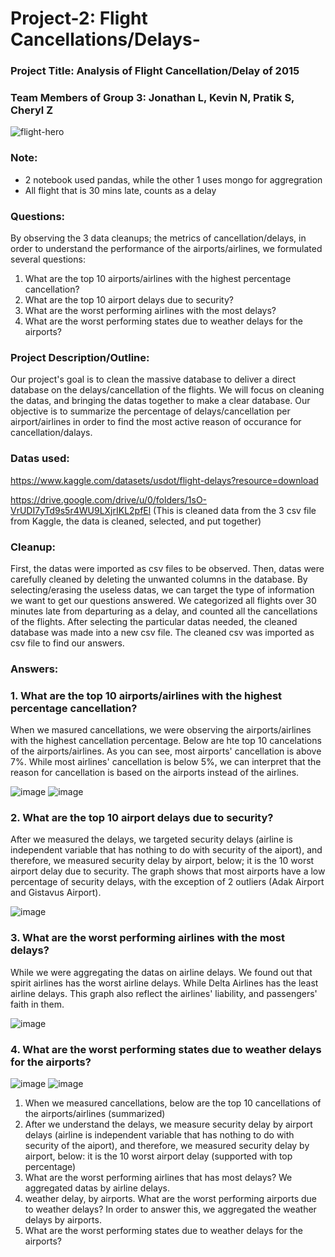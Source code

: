 # Project-2: Flight Cancellations/Delays-


### Project Title: Analysis of Flight Cancellation/Delay of 2015


### Team Members of Group 3: Jonathan L, Kevin N, Pratik S, Cheryl Z

![flight-hero](https://user-images.githubusercontent.com/120348065/226772517-a6562c4d-304a-4fdb-88cb-f1040800ca24.jpg) 


### Note:
-  2 notebook used pandas, while the other 1 uses mongo for aggregration 
- All flight that is 30 mins late, counts as a delay


### Questions:
By observing the 3 data cleanups; the metrics of cancellation/delays, in order to understand the performance of the airports/airlines, we formulated several questions: 
1. What are the top 10 airports/airlines with the highest percentage cancellation?
2. What are the top 10 airport delays due to security?
3. What are the worst performing airlines with the most delays?
4. What are the worst performing states due to weather delays for the airports?


### Project Description/Outline: 
Our project's goal is to clean the massive database to deliver a direct database on the delays/cancellation of the flights. We will focus on cleaning the datas, and bringing the datas together to make a clear database. Our objective is to summarize the percentage of delays/cancellation per airport/airlines in order to find the most active reason of occurance for cancellation/dalays.

### Datas used:
https://www.kaggle.com/datasets/usdot/flight-delays?resource=download

https://drive.google.com/drive/u/0/folders/1sO-VrUDI7yTd9s5r4WU9LXjrIKL2pfEl  (This is cleaned data from the 3 csv file from Kaggle, the data is cleaned, selected, and put together)

### Cleanup:
First, the datas were imported as csv files to be observed. Then, datas were carefully cleaned by deleting the unwanted columns in the database. By selecting/erasing the useless datas, we can target the type of information we want to get our questions answered. We categorized all flights over 30 minutes late from departuring as a delay, and counted all the cancellations of the flights. After selecting the particular datas needed, the cleaned database was made into a new csv file. The cleaned csv was imported as csv file to find our answers.  


### Answers:

### 1. What are the top 10 airports/airlines with the highest percentage cancellation?

When we masured cancellations, we were observing the airports/airlines with the highest cancellation percentage. Below are hte top 10 cancelations of the airports/airlines. As you can see, most airports' cancellation is above 7%. While most airlines' cancellation is below 5%, we can interpret that the reason for cancellation is based on the airports instead of the airlines.



![image](https://user-images.githubusercontent.com/120348065/227396214-8a7bb4ef-a780-469a-9976-a0bcb6e03a34.png)  ![image](https://user-images.githubusercontent.com/120348065/227396381-c5545165-badd-4cc7-9534-339ed24821e8.png)

### 2. What are the top 10 airport delays due to security?

After we measured the delays, we targeted security delays (airline is independent variable that has nothing to do with security of the aiport), and therefore, we measured security delay by airport, below; it is the 10 worst airport delay due to security. The graph shows that most airports have a low percentage of security delays, with the exception of 2 outliers (Adak Airport and Gistavus Airport). 


![image](https://user-images.githubusercontent.com/120348065/227397819-954ba479-50c5-4254-8faa-c8e04a5b10ff.png)



### 3. What are the worst performing airlines with the most delays?

While we were aggregating the datas on airline delays. We found out that spirit airlines has the worst airline delays. While Delta Airlines has the least airline delays. This graph also reflect the airlines' liability, and passengers' faith in them. 


![image](https://user-images.githubusercontent.com/120348065/227399701-82de90b1-576b-4dca-a0fe-3029b984dc21.png)



### 4. What are the worst performing states due to weather delays for the airports?



![image](https://user-images.githubusercontent.com/120348065/227401571-928b8275-ef66-47ee-ae90-eba1f537efc6.png)
![image](https://user-images.githubusercontent.com/120348065/227401542-f9b322be-8a05-4f45-bdc2-26501f2ec67e.png)



1. When we measured cancellations, below are the top 10 cancellations of the airports/airlines (summarized)
3. After we understand the delays, we measure security delay by airport delays (airline is independent variable that has nothing to do with security of the aiport), and therefore, we measured security delay by airport, below: it is the 10 worst airport delay (supported with top percentage) 
4. What are the worst performing airlines that has most delays? We aggregated datas by airline delays. 
7. weather delay, by airports. What are the worst performing airports due to weather delays? In order to answer this, we aggregated the weather delays by airports.
8. What are the worst performing states due to weather delays for the airports? 





